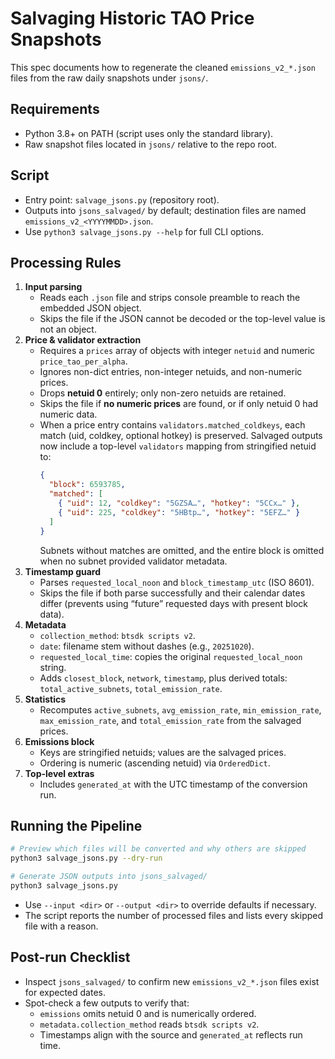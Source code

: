 # Salvaging Historic TAO Price Snapshots

This spec documents how to regenerate the cleaned `emissions_v2_*.json` files from the raw daily snapshots under `jsons/`.

## Requirements
- Python 3.8+ on PATH (script uses only the standard library).
- Raw snapshot files located in `jsons/` relative to the repo root.

## Script
- Entry point: `salvage_jsons.py` (repository root).
- Outputs into `jsons_salvaged/` by default; destination files are named `emissions_v2_<YYYYMMDD>.json`.
- Use `python3 salvage_jsons.py --help` for full CLI options.

## Processing Rules
1. **Input parsing**
   - Reads each `.json` file and strips console preamble to reach the embedded JSON object.
   - Skips the file if the JSON cannot be decoded or the top-level value is not an object.
2. **Price & validator extraction**
   - Requires a `prices` array of objects with integer `netuid` and numeric `price_tao_per_alpha`.
   - Ignores non-dict entries, non-integer netuids, and non-numeric prices.
   - Drops **netuid 0** entirely; only non-zero netuids are retained.
   - Skips the file if **no numeric prices** are found, or if only netuid 0 had numeric data.
   - When a price entry contains `validators.matched_coldkeys`, each match (uid, coldkey, optional hotkey) is preserved. Salvaged outputs now include a top-level `validators` mapping from stringified netuid to:
     ```json
     {
       "block": 6593785,
       "matched": [
         { "uid": 12, "coldkey": "5GZSA…", "hotkey": "5CCx…" },
         { "uid": 225, "coldkey": "5HBtp…", "hotkey": "5EFZ…" }
       ]
     }
     ```
     Subnets without matches are omitted, and the entire block is omitted when no subnet provided validator metadata.
3. **Timestamp guard**
   - Parses `requested_local_noon` and `block_timestamp_utc` (ISO 8601).
   - Skips the file if both parse successfully and their calendar dates differ (prevents using “future” requested days with present block data).
4. **Metadata**
   - `collection_method`: `btsdk scripts v2`.
   - `date`: filename stem without dashes (e.g., `20251020`).
   - `requested_local_time`: copies the original `requested_local_noon` string.
   - Adds `closest_block`, `network`, `timestamp`, plus derived totals: `total_active_subnets`, `total_emission_rate`.
5. **Statistics**
   - Recomputes `active_subnets`, `avg_emission_rate`, `min_emission_rate`, `max_emission_rate`, and `total_emission_rate` from the salvaged prices.
6. **Emissions block**
   - Keys are stringified netuids; values are the salvaged prices.
   - Ordering is numeric (ascending netuid) via `OrderedDict`.
7. **Top-level extras**
   - Includes `generated_at` with the UTC timestamp of the conversion run.

## Running the Pipeline
```bash
# Preview which files will be converted and why others are skipped
python3 salvage_jsons.py --dry-run

# Generate JSON outputs into jsons_salvaged/
python3 salvage_jsons.py
```
- Use `--input <dir>` or `--output <dir>` to override defaults if necessary.
- The script reports the number of processed files and lists every skipped file with a reason.

## Post-run Checklist
- Inspect `jsons_salvaged/` to confirm new `emissions_v2_*.json` files exist for expected dates.
- Spot-check a few outputs to verify that:
  - `emissions` omits netuid 0 and is numerically ordered.
  - `metadata.collection_method` reads `btsdk scripts v2`.
  - Timestamps align with the source and `generated_at` reflects run time.
